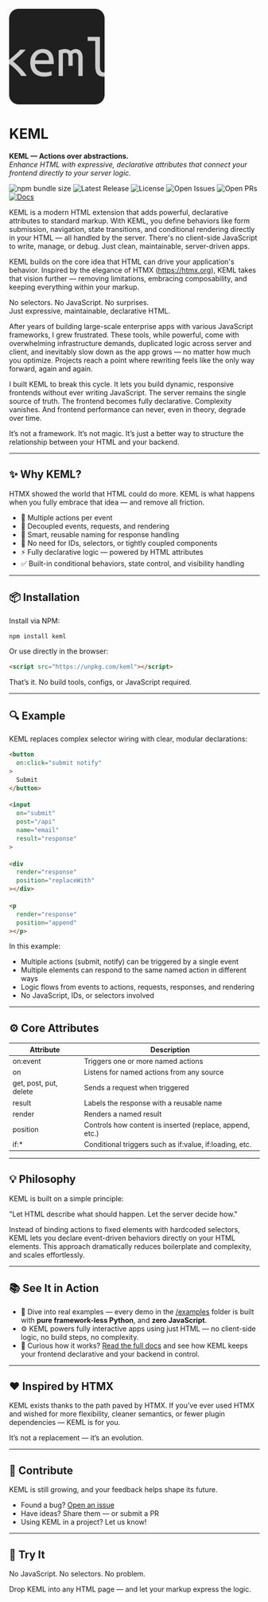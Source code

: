 ![Logo](docs/img/logo192.png)

# KEML

**KEML — Actions over abstractions.**  
*Enhance HTML with expressive, declarative attributes that connect your frontend
directly to your server logic.*

![npm bundle size](https://img.shields.io/bundlephobia/min/keml)
![Latest Release](https://img.shields.io/npm/v/keml)
![License](https://img.shields.io/github/license/thealjey/keml)
![Open Issues](https://img.shields.io/github/issues/thealjey/keml)
![Open PRs](https://img.shields.io/github/issues-pr/thealjey/keml)
[![Docs](https://img.shields.io/badge/docs-online-blue)](https://thealjey.github.io/keml/)

KEML is a modern HTML extension that adds powerful, declarative attributes to
standard markup. With KEML, you define behaviors like form submission,
navigation, state transitions, and conditional rendering directly in your HTML
— all handled by the server. There's no client-side JavaScript to write, manage,
or debug. Just clean, maintainable, server-driven apps.

KEML builds on the core idea that HTML can drive your application's behavior.
Inspired by the elegance of HTMX (https://htmx.org), KEML takes that vision
further — removing limitations, embracing composability, and keeping everything
within your markup.

No selectors. No JavaScript. No surprises.  
Just expressive, maintainable, declarative HTML.

After years of building large-scale enterprise apps with various JavaScript
frameworks, I grew frustrated. These tools, while powerful, come with
overwhelming infrastructure demands, duplicated logic across server and client,
and inevitably slow down as the app grows — no matter how much you optimize.
Projects reach a point where rewriting feels like the only way forward, again
and again.

I built KEML to break this cycle. It lets you build dynamic, responsive
frontends without ever writing JavaScript. The server remains the single source
of truth. The frontend becomes fully declarative. Complexity vanishes. And
frontend performance can never, even in theory, degrade over time.

It’s not a framework. It’s not magic. It’s just a better way to structure the
relationship between your HTML and your backend.

---

## ✨ Why KEML?

HTMX showed the world that HTML could do more.
KEML is what happens when you fully embrace that idea — and remove all friction.

- 🔄 Multiple actions per event
- 🎯 Decoupled events, requests, and rendering
- 🧠 Smart, reusable naming for response handling
- 🧩 No need for IDs, selectors, or tightly coupled components
- ⚡️ Fully declarative logic — powered by HTML attributes
- ✅ Built-in conditional behaviors, state control, and visibility handling

---

## 📦 Installation

Install via NPM:
```bash
npm install keml
```
Or use directly in the browser:
```html
<script src="https://unpkg.com/keml"></script>
```
That’s it. No build tools, configs, or JavaScript required.

---

## 🔍 Example

KEML replaces complex selector wiring with clear, modular declarations:
```html
<button
  on:click="submit notify"
>
  Submit
</button>

<input
  on="submit"
  post="/api"
  name="email"
  result="response"
>

<div
  render="response"
  position="replaceWith"
></div>

<p
  render="response"
  position="append"
></p>
```
In this example:

- Multiple actions (submit, notify) can be triggered by a single event
- Multiple elements can respond to the same named action in different ways
- Logic flows from events to actions, requests, responses, and rendering
- No JavaScript, IDs, or selectors involved

---

## ⚙️ Core Attributes

| Attribute               | Description                                      |
|-------------------------|-------------------------------------------------|
| on:event                | Triggers one or more named actions               |
| on                      | Listens for named actions from any source        |
| get, post, put, delete  | Sends a request when triggered                    |
| result                  | Labels the response with a reusable name         |
| render                  | Renders a named result                            |
| position                | Controls how content is inserted (replace, append, etc.) |
| if:*                    | Conditional triggers such as if:value, if:loading, etc. |

---

## 💡 Philosophy

KEML is built on a simple principle:

"Let HTML describe what should happen. Let the server decide how."

Instead of binding actions to fixed elements with hardcoded selectors, KEML lets you declare event-driven behaviors directly on your HTML elements.
This approach dramatically reduces boilerplate and complexity, and scales effortlessly.

---

## 📚 See It in Action

- 🧪 Dive into real examples — every demo in the [/examples](https://github.com/thealjey/keml/tree/main/examples) folder is built with **pure framework-less Python**, and **zero JavaScript**.
- ⚙️ KEML powers fully interactive apps using just HTML — no client-side logic, no build steps, no complexity.
- 📖 Curious how it works? [Read the full docs](https://thealjey.github.io/keml) and see how KEML keeps your frontend declarative and your backend in control.

---

## ❤️ Inspired by HTMX

KEML exists thanks to the path paved by HTMX.
If you’ve ever used HTMX and wished for more flexibility, cleaner semantics, or
fewer plugin dependencies — KEML is for you.

It’s not a replacement — it’s an evolution.

---

## 🙌 Contribute

KEML is still growing, and your feedback helps shape its future.

- Found a bug? [Open an issue](https://github.com/thealjey/keml/issues)
- Have ideas? Share them — or submit a PR
- Using KEML in a project? Let us know!

---

## 🌱 Try It

No JavaScript. No selectors. No problem.

Drop KEML into any HTML page — and let your markup express the logic.
